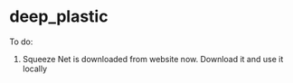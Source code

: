 # deep_plastic


To do:
1. Squeeze Net is downloaded from website now. Download it and use it locally